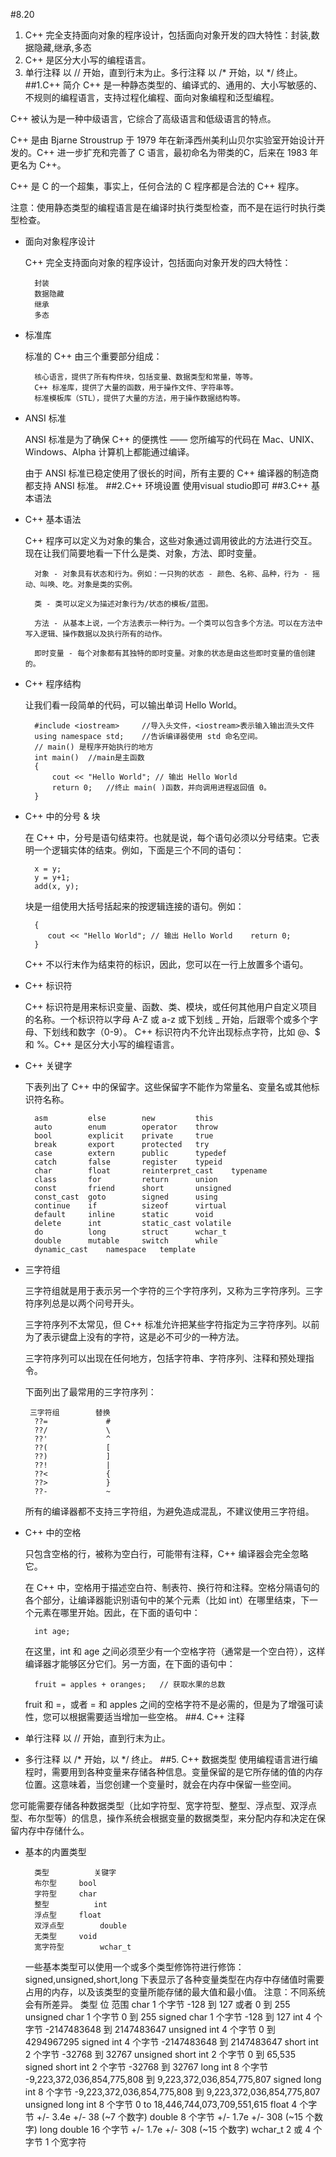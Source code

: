 #8.20
1. C++ 完全支持面向对象的程序设计，包括面向对象开发的四大特性：封装,数据隐藏,继承,多态
2. C++ 是区分大小写的编程语言。
3. 单行注释 以 // 开始，直到行末为止。多行注释 以 /* 开始，以 */ 终止。
##1.C++ 简介
C++ 是一种静态类型的、编译式的、通用的、大小写敏感的、不规则的编程语言，支持过程化编程、面向对象编程和泛型编程。

C++ 被认为是一种中级语言，它综合了高级语言和低级语言的特点。

C++ 是由 Bjarne Stroustrup 于 1979 年在新泽西州美利山贝尔实验室开始设计开发的。C++ 进一步扩充和完善了 C 语言，最初命名为带类的C，后来在 1983 年更名为 C++。

C++ 是 C 的一个超集，事实上，任何合法的 C 程序都是合法的 C++ 程序。

注意：使用静态类型的编程语言是在编译时执行类型检查，而不是在运行时执行类型检查。
- 面向对象程序设计

	C++ 完全支持面向对象的程序设计，包括面向对象开发的四大特性：

		封装
		数据隐藏
		继承
		多态
- 标准库

	标准的 C++ 由三个重要部分组成：

		核心语言，提供了所有构件块，包括变量、数据类型和常量，等等。
		C++ 标准库，提供了大量的函数，用于操作文件、字符串等。
		标准模板库（STL），提供了大量的方法，用于操作数据结构等。
- ANSI 标准

	ANSI 标准是为了确保 C++ 的便携性 —— 您所编写的代码在 Mac、UNIX、Windows、Alpha 计算机上都能通过编译。

	由于 ANSI 标准已稳定使用了很长的时间，所有主要的 C++ 编译器的制造商都支持 ANSI 标准。
##2.C++ 环境设置
使用visual studio即可
##3.C++ 基本语法
- C++ 基本语法

	C++ 程序可以定义为对象的集合，这些对象通过调用彼此的方法进行交互。现在让我们简要地看一下什么是类、对象，方法、即时变量。

		对象 - 对象具有状态和行为。例如：一只狗的状态 - 颜色、名称、品种，行为 - 摇动、叫唤、吃。对象是类的实例。

		类 - 类可以定义为描述对象行为/状态的模板/蓝图。

		方法 - 从基本上说，一个方法表示一种行为。一个类可以包含多个方法。可以在方法中写入逻辑、操作数据以及执行所有的动作。

		即时变量 - 每个对象都有其独特的即时变量。对象的状态是由这些即时变量的值创建的。
- C++ 程序结构

	让我们看一段简单的代码，可以输出单词 Hello World。

		#include <iostream>		//导入头文件，<iostream>表示输入输出流头文件
		using namespace std;	//告诉编译器使用 std 命名空间。
		// main() 是程序开始执行的地方
		int main()	//main是主函数
		{
		    cout << "Hello World"; // 输出 Hello World    
			return 0; 	//终止 main( )函数，并向调用进程返回值 0。
		} 
- C++ 中的分号 & 块

	在 C++ 中，分号是语句结束符。也就是说，每个语句必须以分号结束。它表明一个逻辑实体的结束。例如，下面是三个不同的语句：

		x = y;
		y = y+1;
		add(x, y);
	块是一组使用大括号括起来的按逻辑连接的语句。例如：

		{
		   cout << "Hello World"; // 输出 Hello World    return 0; 
		}
	C++ 不以行末作为结束符的标识，因此，您可以在一行上放置多个语句。
- C++ 标识符

	C++ 标识符是用来标识变量、函数、类、模块，或任何其他用户自定义项目的名称。一个标识符以字母 A-Z 或 a-z 或下划线 _ 开始，后跟零个或多个字母、下划线和数字（0-9）。
	C++ 标识符内不允许出现标点字符，比如 @、$ 和 %。C++ 是区分大小写的编程语言。
- C++ 关键字

	下表列出了 C++ 中的保留字。这些保留字不能作为常量名、变量名或其他标识符名称。

		asm			else		new			this
		auto		enum		operator	throw
		bool		explicit	private		true
		break		export		protected	try
		case		extern		public		typedef
		catch		false		register	typeid
		char		float		reinterpret_cast	typename
		class		for			return		union
		const		friend		short		unsigned
		const_cast	goto		signed		using
		continue	if			sizeof		virtual
		default		inline		static		void
		delete		int			static_cast	volatile
		do			long		struct		wchar_t
		double		mutable		switch		while
		dynamic_cast	namespace	template
- 三字符组

	三字符组就是用于表示另一个字符的三个字符序列，又称为三字符序列。三字符序列总是以两个问号开头。

	三字符序列不太常见，但 C++ 标准允许把某些字符指定为三字符序列。以前为了表示键盘上没有的字符，这是必不可少的一种方法。
	
	三字符序列可以出现在任何地方，包括字符串、字符序列、注释和预处理指令。
	
	下面列出了最常用的三字符序列：
	
	   三字符组		   替换
		??=				#
		??/				\
		??'				^
		??(				[
		??)				]
		??!				|
		??<				{
		??>				}
		??-				~
	所有的编译器都不支持三字符组，为避免造成混乱，不建议使用三字符组。	
- C++ 中的空格

	只包含空格的行，被称为空白行，可能带有注释，C++ 编译器会完全忽略它。

	在 C++ 中，空格用于描述空白符、制表符、换行符和注释。空格分隔语句的各个部分，让编译器能识别语句中的某个元素（比如 int）在哪里结束，下一个元素在哪里开始。因此，在下面的语句中：
	
		int age;
	在这里，int 和 age 之间必须至少有一个空格字符（通常是一个空白符），这样编译器才能够区分它们。另一方面，在下面的语句中：
	
		fruit = apples + oranges;   // 获取水果的总数
	fruit 和 =，或者 = 和 apples 之间的空格字符不是必需的，但是为了增强可读性，您可以根据需要适当增加一些空格。
##4. C++ 注释
- 单行注释 以 // 开始，直到行末为止。
- 多行注释 以 /* 开始，以 */ 终止。
##5. C++ 数据类型
使用编程语言进行编程时，需要用到各种变量来存储各种信息。变量保留的是它所存储的值的内存位置。这意味着，当您创建一个变量时，就会在内存中保留一些空间。

您可能需要存储各种数据类型（比如字符型、宽字符型、整型、浮点型、双浮点型、布尔型等）的信息，操作系统会根据变量的数据类型，来分配内存和决定在保留内存中存储什么。	
- 基本的内置类型

		类型			关键字
		布尔型		bool
		字符型		char
		整型			int
		浮点型		float
		双浮点型		double
		无类型		void
		宽字符型		wchar_t

	一些基本类型可以使用一个或多个类型修饰符进行修饰：signed,unsigned,short,long
	下表显示了各种变量类型在内存中存储值时需要占用的内存，以及该类型的变量所能存储的最大值和最小值。
	注意：不同系统会有所差异。
		类型						位				范围
		char				1 个字节		-128 到 127 或者 0 到 255
		unsigned char		1 个字节			0 到 255
		signed char			1 个字节			-128 到 127
		int					4 个字节		-2147483648 到 2147483647
		unsigned int		4 个字节			0 到 4294967295
		signed int			4 个字节		-2147483648 到 2147483647
		short int			2 个字节		-32768 到 32767
		unsigned short int	2 个字节		0 到 65,535
		signed short int	2 个字节		-32768 到 32767
		long int			8 个字节		-9,223,372,036,854,775,808 到 9,223,372,036,854,775,807
		signed long int		8 个字节		-9,223,372,036,854,775,808 到 9,223,372,036,854,775,807
		unsigned long int	8 个字节		0 to 18,446,744,073,709,551,615
		float				4 个字节		+/- 3.4e +/- 38 (~7 个数字)
		double				8 个字节		+/- 1.7e +/- 308 (~15 个数字)
		long double			16 个字节	+/- 1.7e +/- 308 (~15 个数字)
		wchar_t	2 或 		4 个字节		1 个宽字符